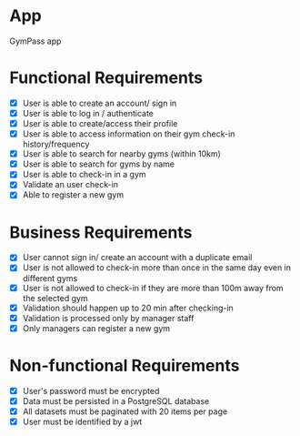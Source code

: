 # App

GymPass app

# Functional Requirements

- [x] User is able to create an account/ sign in
- [x] User is able to log in / authenticate
- [x] User is able to create/access their profile
- [x] User is able to access information on their gym check-in history/frequency
- [x] User is able to search for nearby gyms (within 10km)
- [x] User is able to search for gyms by name
- [x] User is able to check-in in a gym
- [x] Validate an user check-in
- [x] Able to register a new gym

# Business Requirements

- [x] User cannot sign in/ create an account with a duplicate email
- [x] User is not allowed to check-in more than once in the same day even in different gyms
- [x] User is not allowed to check-in if they are more than 100m away from the selected gym
- [x] Validation should happen up to 20 min after checking-in
- [x] Validation is processed only by manager staff
- [x] Only managers can register a new gym

# Non-functional Requirements

- [x] User's password must be encrypted
- [x] Data must be persisted in a PostgreSQL database
- [x] All datasets must be paginated with 20 items per page
- [x] User must be identified by a jwt
